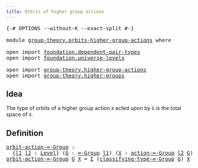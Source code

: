 ```yaml
---
title: Orbits of higher group actions
---
```


<pre class="Agda"><a id="56" class="Symbol">{-#</a> <a id="60" class="Keyword">OPTIONS</a> <a id="68" class="Pragma">--without-K</a> <a id="80" class="Pragma">--exact-split</a> <a id="94" class="Symbol">#-}</a>

<a id="99" class="Keyword">module</a> <a id="106" href="group-theory.orbits-higher-group-actions.html" class="Module">group-theory.orbits-higher-group-actions</a> <a id="147" class="Keyword">where</a>

<a id="154" class="Keyword">open</a> <a id="159" class="Keyword">import</a> <a id="166" href="foundation.dependent-pair-types.html" class="Module">foundation.dependent-pair-types</a>
<a id="198" class="Keyword">open</a> <a id="203" class="Keyword">import</a> <a id="210" href="foundation.universe-levels.html" class="Module">foundation.universe-levels</a>

<a id="238" class="Keyword">open</a> <a id="243" class="Keyword">import</a> <a id="250" href="group-theory.higher-group-actions.html" class="Module">group-theory.higher-group-actions</a>
<a id="284" class="Keyword">open</a> <a id="289" class="Keyword">import</a> <a id="296" href="group-theory.higher-groups.html" class="Module">group-theory.higher-groups</a>
</pre>
## Idea

The type of orbits of a higher group action `X` acted upon by `G` is the total space of `X`.

## Definition

<pre class="Agda"><a id="orbit-action-∞-Group"></a><a id="454" href="group-theory.orbits-higher-group-actions.html#454" class="Function">orbit-action-∞-Group</a> <a id="475" class="Symbol">:</a>
  <a id="479" class="Symbol">{</a><a id="480" href="group-theory.orbits-higher-group-actions.html#480" class="Bound">l1</a> <a id="483" href="group-theory.orbits-higher-group-actions.html#483" class="Bound">l2</a> <a id="486" class="Symbol">:</a> <a id="488" href="Agda.Primitive.html#597" class="Postulate">Level</a><a id="493" class="Symbol">}</a> <a id="495" class="Symbol">(</a><a id="496" href="group-theory.orbits-higher-group-actions.html#496" class="Bound">G</a> <a id="498" class="Symbol">:</a> <a id="500" href="group-theory.higher-groups.html#1633" class="Function">∞-Group</a> <a id="508" href="group-theory.orbits-higher-group-actions.html#480" class="Bound">l1</a><a id="510" class="Symbol">)</a> <a id="512" class="Symbol">(</a><a id="513" href="group-theory.orbits-higher-group-actions.html#513" class="Bound">X</a> <a id="515" class="Symbol">:</a> <a id="517" href="group-theory.higher-group-actions.html#367" class="Function">action-∞-Group</a> <a id="532" href="group-theory.orbits-higher-group-actions.html#483" class="Bound">l2</a> <a id="535" href="group-theory.orbits-higher-group-actions.html#496" class="Bound">G</a><a id="536" class="Symbol">)</a> <a id="538" class="Symbol">→</a> <a id="540" href="foundation-core.universe-levels.html#235" class="Primitive">UU</a> <a id="543" class="Symbol">(</a><a id="544" href="group-theory.orbits-higher-group-actions.html#480" class="Bound">l1</a> <a id="547" href="Agda.Primitive.html#810" class="Primitive Operator">⊔</a> <a id="549" href="group-theory.orbits-higher-group-actions.html#483" class="Bound">l2</a><a id="551" class="Symbol">)</a>
<a id="553" href="group-theory.orbits-higher-group-actions.html#454" class="Function">orbit-action-∞-Group</a> <a id="574" href="group-theory.orbits-higher-group-actions.html#574" class="Bound">G</a> <a id="576" href="group-theory.orbits-higher-group-actions.html#576" class="Bound">X</a> <a id="578" class="Symbol">=</a> <a id="580" href="foundation-core.dependent-pair-types.html#515" class="Record">Σ</a> <a id="582" class="Symbol">(</a><a id="583" href="group-theory.higher-groups.html#1895" class="Function">classifying-type-∞-Group</a> <a id="608" href="group-theory.orbits-higher-group-actions.html#574" class="Bound">G</a><a id="609" class="Symbol">)</a> <a id="611" href="group-theory.orbits-higher-group-actions.html#576" class="Bound">X</a>
</pre>